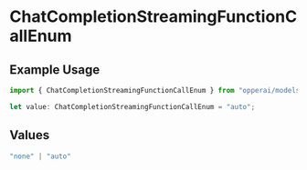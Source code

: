 # ChatCompletionStreamingFunctionCallEnum

## Example Usage

```typescript
import { ChatCompletionStreamingFunctionCallEnum } from "opperai/models";

let value: ChatCompletionStreamingFunctionCallEnum = "auto";
```

## Values

```typescript
"none" | "auto"
```